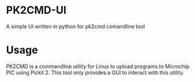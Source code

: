 # PK2CMD-UI
A simple UI written in python for pk2cmd comandline tool

# Usage
PK2CMD is a commandline utility for Linux to upload programs to Microchip PIC using Pickit 2. This tool only provides a GUI to interact with this utility.